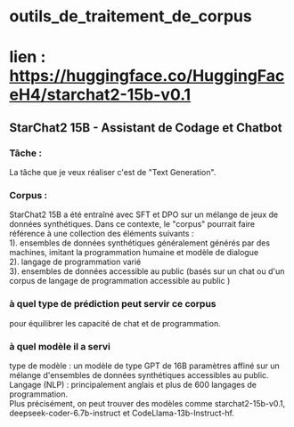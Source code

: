 # outils_de_traitement_de_corpus  

# lien : https://huggingface.co/HuggingFaceH4/starchat2-15b-v0.1  

## StarChat2 15B - Assistant de Codage et Chatbot  

### Tâche :  

La tâche que je veux réaliser c'est de "Text Generation".  

### Corpus :  

StarChat2 15B a été entraîné avec SFT et DPO sur un mélange de jeux de données synthétiques. Dans ce contexte, le "corpus" pourrait faire référence à une collection des éléments suivants :  
1). ensembles de données synthétiques généralement générés par des machines, imitant la programmation humaine et modèle de dialogue  
2). langage de programmation varié  
3). ensembles de données accessible au public (basés sur un chat ou d'un corpus de langage de programmation accessible au public )  

### à quel type de prédiction peut servir ce corpus  
pour équilibrer les capacité de chat et de programmation.  

### à quel modèle il a servi  

type de modèle : un modèle de type GPT de 16B paramètres affiné sur un mélange d'ensembles de données synthétiques accessibles au public.  
Langage (NLP) :  principalement anglais et plus de 600 langages de programmation.  
Plus précisément, on peut trouver des modèles comme starchat2-15b-v0.1, deepseek-coder-6.7b-instruct et CodeLlama-13b-Instruct-hf.  
